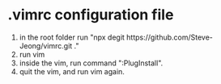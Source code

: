 
# .vimrc configuration file

<ol>
  <li>in the root folder run "npx degit https://github.com/Steve-Jeong/vimrc.git ."</li>
  <li>run vim</li>
  <li>inside the vim, run command ":PlugInstall". </li>
  <li>quit the vim, and run vim again.</li>
</ol>
